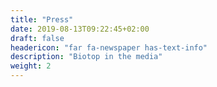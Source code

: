 ```yaml
---
title: "Press"
date: 2019-08-13T09:22:45+02:00
draft: false
headericon: "far fa-newspaper has-text-info"
description: "Biotop in the media"
weight: 2
---
```

